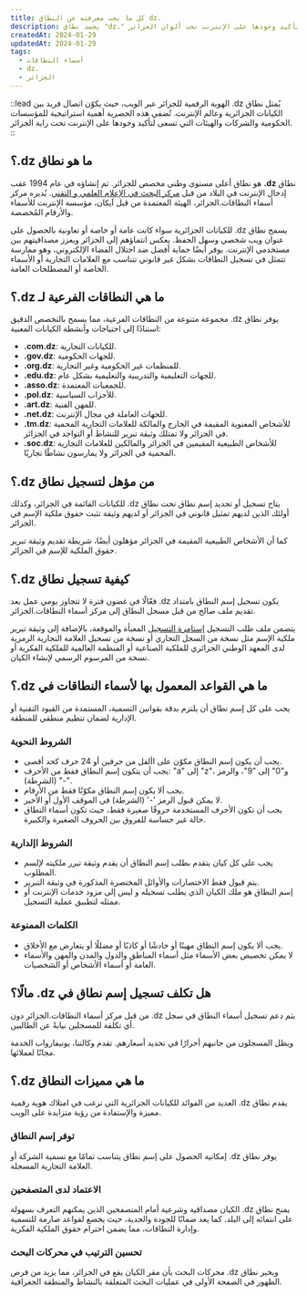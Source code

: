 ```yaml
---
title: كل ما يجب معرفته عن النطاق dz.
description: يجسد نطاق "dz." الهوية الرقمية للجزائر على الإنترنت، مما يضفي أهمية استراتيجية على المؤسسات والشركات والهيئات التي ترغب في تأكيد وجودها على الإنترنت تحت ألوان الجزائر.
createdAt: 2024-01-29
updatedAt: 2024-01-29
tags:
  - أسماء النطاقات
  - dz.
  - الجزائر
---
```


::lead
يُمثل نطاق <bdi>.dz</bdi> الهوية الرقمية للجزائر عبر الويب، حيث يكوّن اتصال فريد بين الكيانات الجزائرية وعالم الإنترنت. تُضفي هذه الحصرية أهمية استراتيجية للمؤسسات الحكومية والشركات والهيئات التي تسعى لتأكيد وجودها على الإنترنت تحت راية الجزائر.
::

## ما هو نطاق <bdi>.dz</bdi>؟

نطاق **<bdi>.dz</bdi>** هو نطاق أعلى مستوى وطني مخصص للجزائر. تم إنشاؤه في عام 1994 عقب إدخال الإنترنت في البلاد من قبل [مركز البحث في الإعلام العلمي و التقني](https://www.cerist.dz/). يُديره مركز أسماء النطاقات.الجزائر، الهيئة المعتمدة من قبل آيكان، مؤسسة الإنترنت للأسماء والأرقام المُخصصة.

يسمح نطاق <bdi>.dz</bdi> للكيانات الجزائرية سواء كانت عامة أو خاصة أو تعاونية بالحصول على عنوان ويب شخصي وسهل الحفظ. يعكس انتماؤهم إلى الجزائر ويعزز مصداقيتهم بين مستخدمي الإنترنت. يوفر أيضًا حماية أفضل ضد احتلال الفضاء الإلكتروني، وهو ممارسة تتمثل في تسجيل النطاقات بشكل غير قانوني تتناسب مع العلامات التجارية أو الأسماء الخاصة أو المصطلحات العامة.

## ما هي النطاقات الفرعية لـ <bdi>.dz</bdi>؟

يوفر نطاق <bdi>.dz</bdi> مجموعة متنوعة من النطاقات الفرعية، مما يسمح بالتخصص الدقيق استنادًا إلى احتياجات وأنشطة الكيانات المعنية:

- **<bdi>.com.dz</bdi>**: للكيانات التجارية.
- **<bdi>.gov.dz</bdi>**: للجهات الحكومية.
- **<bdi>.org.dz</bdi>**: للمنظمات غير الحكومية وغير التجارية.
- **<bdi>.edu.dz</bdi>**: للجهات التعليمية والتدريبية والتعليمية بشكل عام.
- **<bdi>.asso.dz</bdi>**: للجمعيات المعتمدة.
- **<bdi>.pol.dz</bdi>**: للأحزاب السياسية.
- **<bdi>.art.dz</bdi>**: للمهن الفنية.
- **<bdi>.net.dz</bdi>**: للجهات العاملة في مجال الإنترنت.
- **<bdi>.tm.dz</bdi>**: للأشخاص المعنوية المقيمة في الخارج والمالكة للعلامات التجارية المحمية في الجزائر ولا تمتلك وثيقة تبرير للنشاط أو التواجد في الجزائر.
- **<bdi>.soc.dz</bdi>**: للأشخاص الطبيعية المقيمين في الجزائر والمالكين للعلامات التجارية المحمية في الجزائر ولا يمارسون نشاطًا تجاريًا.

## من مؤهل لتسجيل نطاق <bdi>.dz</bdi>؟

يتاح تسجيل أو تجديد إسم نطاق تحت نطاق <bdi>.dz</bdi> للكيانات القائمة في الجزائر، وكذلك أولئك الذين لديهم تمثيل قانوني في الجزائر أو لديهم وثيقة تثبت حقوق ملكية الإسم في الجزائر.

كما أن الأشخاص الطبيعية المقيمة في الجزائر مؤهلون أيضًا، شريطة تقديم وثيقة تبرير حقوق الملكية للإسم في الجزائر.

## كيفية تسجيل نطاق <bdi>.dz</bdi>؟

يكون تسجيل إسم النطاق بامتداد <bdi>.dz</bdi> فعّالًا في غضون فترة لا تتجاوز يومي عمل بعد تقديم ملف صالح من قبل مسجل النطاق إلى مركز أسماء النطاقات.الجزائر.

يتضمن ملف طلب التسجيل [إستامرة التسجيل](http://www.nic.dz/images/pdf_nic/formulaire.pdf) المعبأة والموقعة، بالإضافة إلى وثيقة تبرير ملكية الإسم مثل نسخة من السجل التجاري أو نسخة من تسجيل العلامة التجارية الرمزية لدى المعهد الوطني الجزائري للملكية الصناعية أو المنظمة العالمية للملكية الفكرية أو نسخة من المرسوم الرسمي لإنشاء الكيان.

## ما هي القواعد المعمول بها لأسماء النطاقات في <bdi>.dz</bdi>؟

يجب على كل إسم نطاق أن يلتزم بدقة بقوانين التسمية، المستمدة من القيود التقنية أو الإدارية لضمان تنظيم منطقي للمنطقة.

### الشروط النحوية

- يجب أن يكون إسم النطاق مكوّن على األقل من حرفين أو 24 حرف كحد أقصى.
- يجب أن يتكون إسم النطاق فقط من الأحرف: "a" إلى "z"، و"0" إلى "9"، والرمز "-" (الشرطة).
- يجب ألا يكون إسم النطاق مكوّنًا فقط من الأرقام.
- لا يمكن قبول الرمز '-' (الشرطة) في الموقف الأول أو الأخير.
- يجب أن تكون الأحرف المستخدمة حروفًا صغيرة فقط، حيث تكون أسماء النطاق حالة غير حساسة للفروق بين الحروف الصغيرة والكبيرة.

### الشروط اإلدارية

- يجب على كل كيان يتقدم بطلب إسم النطاق أن يقدم وثيقة تبرر ملكيته لإلسم المطلوب.
- يتم قبول فقط الاختصارات والأوائل المختصرة المذكورة في وثيقة التبرير.
- إسم النطاق هو ملك الكيان الذي يطلب تسجيله و ليس إلى مزود خدمات الإنترنت أو ممثله لتطبيق عملية التسجيل.

### الكلمات الممنوعة

- يجب ألا يكون إسم النطاق مهينًا أو خادشًا أو كاذبًا أو مضللًا أو يتعارض مع الأخلاق.
- لا يمكن تخصيص بعض الأسماء مثل أسماء المناطق والدول والمدن والمهن والأسماء العامة أو أسماء الأشخاص أو الشخصيات.

## هل تكلف تسجيل إسم نطاق في <bdi>.dz</bdi> مالًا؟

يتم دعم تسجيل أسماء النطاق في سجل <bdi>.dz</bdi> من قبل مركز أسماء النطاقات.الجزائر دون أي تكلفة للمسجلين نيابةً عن الطالبين.

ويظل المسجلون من جانبهم أحرارًا في تحديد أسعارهم. تقدم وكالتنا، يونيفارواب الخدمة مجانًا لعملائها.

## ما هي مميزات النطاق <bdi>.dz</bdi>؟

يقدم نطاق <bdi>.dz</bdi> العديد من الفوائد للكيانات الجزائرية التي ترغب في امتلاك هوية رقمية مميزة والإستفادة من رؤية متزايدة على الويب.

### توفر إسم النطاق

يوفر نطاق <bdi>.dz</bdi> إمكانية الحصول على إسم نطاق يتناسب تمامًا مع تسمية الشركة أو العلامة التجارية المسجلة.

### الاعتماد لدى المتصفحين

يمنح نطاق <bdi>.dz</bdi> الكيان مصداقية وشرعية أمام المتصفحين الذين يمكنهم التعرف بسهولة على انتمائه إلى البلد. كما يعد ضمانًا للجودة والجدية، حيث يخضع لقواعد صارمة للتسمية وإدارة النطاقات، مما يضمن احترام حقوق الملكية الفكرية.

### تحسين الترتيب في محركات البحث

ويخبر نطاق <bdi>.dz</bdi> محركات البحث بأن مقر الكيان يقع في الجزائر، مما يزيد من فرص الظهور في الصفحة الأولى في عمليات البحث المتعلقة بالنشاط والمنطقة الجغرافية.
